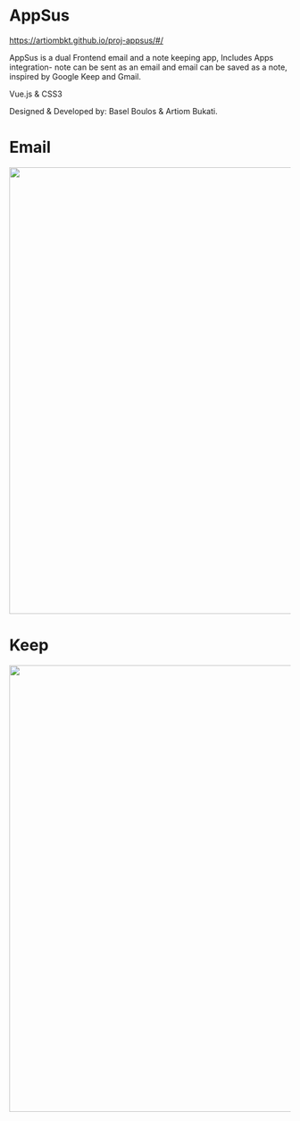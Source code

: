 # AppSus

https://artiombkt.github.io/proj-appsus/#/

AppSus is a dual Frontend email and a note keeping app, Includes Apps integration- note can be sent as an email and email can be saved as a note, inspired by Google Keep and Gmail.

Vue.js & CSS3


Designed & Developed by: Basel Boulos & Artiom Bukati.

# Email

<img src="https://i.gyazo.com/48e4378d9d94f2035a22851d698fad49.png" width="800">

# Keep

<img src="https://i.gyazo.com/71bb55d2cd2f1f239d514f4c29d61ef7.png" width="800">
